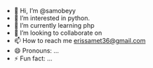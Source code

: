 - 👋 Hi, I’m @samobeyy
- 👀 I’m interested in python.
- 🌱 I’m currently learning php
- 💞️ I’m looking to collaborate on 
- 📫 How to reach me erissamet36@gmail.com
- 😄 Pronouns: ...
- ⚡ Fun fact: ...

<!---
samobeyy/samobeyy is a ✨ special ✨ repository because its `README.md` (this file) appears on your GitHub profile.
You can click the Preview link to take a look at your changes.
--->
